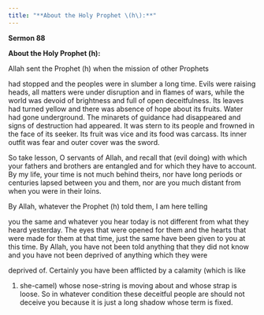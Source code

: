 ```yaml
---
title: "**About the Holy Prophet \(h\):**" 
---
```

**Sermon 88**

**About the Holy Prophet \(h\):**

Allah sent the Prophet \(h\) when the mission of other Prophets

had stopped and the peoples were in slumber a long time\. Evils were raising heads, all matters were under disruption and in flames of wars, while the world was devoid of brightness and full of open deceitfulness\. Its leaves had turned yellow and there was absence of hope about its fruits\. Water had gone underground\. The minarets of guidance had disappeared and signs of destruction had appeared\. It was stern to its people and frowned in the face of its seeker\. Its fruit was vice and its food was carcass\. Its inner outfit was fear and outer cover was the sword\.

So take lesson, O servants of Allah, and recall that \(evil doing\) with which your fathers and brothers are entangled and for which they have to account\. By my life, your time is not much behind theirs, nor have long periods or centuries lapsed between you and them, nor are you much distant from when you were in their loins\.

By Allah, whatever the Prophet \(h\) told them, I am here telling

you the same and whatever you hear today is not different from what they heard yesterday\. The eyes that were opened for them and the hearts that were made for them at that time, just the same have been given to you at this time\. By Allah, you have not been told anything that they did not know and you have not been deprived of anything which they were

<a id="page471"></a>deprived of\. Certainly you have been afflicted by a calamity \(which is like

1. she\-camel\) whose nose\-string is moving about and whose strap is loose\. So in whatever condition these deceitful people are should not deceive you because it is just a long shadow whose term is fixed\.

